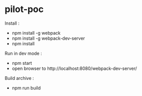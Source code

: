 # pilot-poc

Install : 

- npm install -g webpack
- npm install -g webpack-dev-server
- npm install

Run in dev mode :

- npm start
- open browser to http://localhost:8080/webpack-dev-server/

Build archive :

- npm run build
